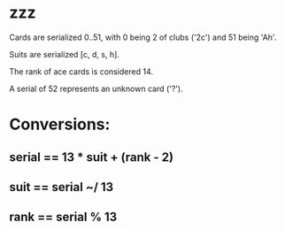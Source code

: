 # zzz

Cards are serialized 0..51, with 0 being 2 of clubs ('2c') and 51 being 'Ah'.

Suits are serialized [c, d, s, h].

The rank of ace cards is considered 14.

A serial of 52 represents an unknown card ('?').

# Conversions:
## serial == 13 * suit + (rank - 2)
## suit == serial ~/ 13
## rank == serial % 13
